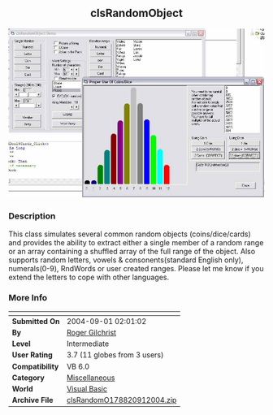 ﻿<div align="center">

## clsRandomObject

<img src="PIC2004912053157.jpg">
</div>

### Description

This class simulates several common random objects (coins/dice/cards) and provides the ability to extract either a single member of a random range or an array containing a shuffled array of the full range of the object. Also supports random letters, vowels & consonents(standard English only), numerals(0-9), RndWords or user created ranges. Please let me know if you extend the letters to cope with other languages.
 
### More Info
 


<span>             |<span>
---                |---
**Submitted On**   |2004-09-01 02:01:02
**By**             |[Roger Gilchrist](https://github.com/Planet-Source-Code/PSCIndex/blob/master/ByAuthor/roger-gilchrist.md)
**Level**          |Intermediate
**User Rating**    |3.7 (11 globes from 3 users)
**Compatibility**  |VB 6\.0
**Category**       |[Miscellaneous](https://github.com/Planet-Source-Code/PSCIndex/blob/master/ByCategory/miscellaneous__1-1.md)
**World**          |[Visual Basic](https://github.com/Planet-Source-Code/PSCIndex/blob/master/ByWorld/visual-basic.md)
**Archive File**   |[clsRandomO178820912004\.zip](https://github.com/Planet-Source-Code/roger-gilchrist-clsrandomobject__1-55937/archive/master.zip)








